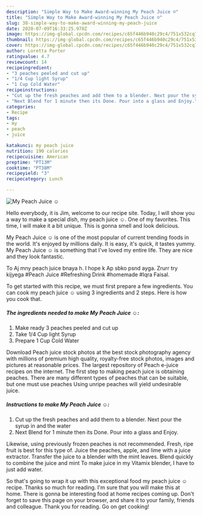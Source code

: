 ```yaml
---
description: "Simple Way to Make Award-winning My Peach Juice ☺"
title: "Simple Way to Make Award-winning My Peach Juice ☺"
slug: 38-simple-way-to-make-award-winning-my-peach-juice
date: 2020-07-09T16:33:25.978Z
image: https://img-global.cpcdn.com/recipes/c65f446b940c29c4/751x532cq70/my-peach-juice-☺-recipe-main-photo.jpg
thumbnail: https://img-global.cpcdn.com/recipes/c65f446b940c29c4/751x532cq70/my-peach-juice-☺-recipe-main-photo.jpg
cover: https://img-global.cpcdn.com/recipes/c65f446b940c29c4/751x532cq70/my-peach-juice-☺-recipe-main-photo.jpg
author: Loretta Porter
ratingvalue: 4.7
reviewcount: 14
recipeingredient:
- "3 peaches peeled and cut up"
- "1/4 Cup light Syrup"
- "1 Cup Cold Water"
recipeinstructions:
- "Cut up the fresh peaches and add them to a blender. Next pour the syrup in and the water"
- "Next Blend for 1 minute then its Done. Pour into a glass and Enjoy."
categories:
- Recipe
tags:
- my
- peach
- juice

katakunci: my peach juice 
nutrition: 190 calories
recipecuisine: American
preptime: "PT13M"
cooktime: "PT38M"
recipeyield: "3"
recipecategory: Lunch

---
```



![My Peach Juice ☺](https://img-global.cpcdn.com/recipes/c65f446b940c29c4/751x532cq70/my-peach-juice-☺-recipe-main-photo.jpg)

Hello everybody, it is Jim, welcome to our recipe site. Today, I will show you a way to make a special dish, my peach juice ☺. One of my favorites. This time, I will make it a bit unique. This is gonna smell and look delicious.

My Peach Juice ☺ is one of the most popular of current trending foods in the world. It's enjoyed by millions daily. It is easy, it's quick, it tastes yummy. My Peach Juice ☺ is something that I've loved my entire life. They are nice and they look fantastic.

To Aj mny peach juice bnaya h. I hope k Ap sbko psnd ayga. Zrurr try kijyega #Peach Juice #Refreshing Drink #homemade #Iqra Faisal.


To get started with this recipe, we must first prepare a few ingredients. You can cook my peach juice ☺ using 3 ingredients and 2 steps. Here is how you cook that.

<!--inarticleads1-->

##### The ingredients needed to make My Peach Juice ☺:

1. Make ready 3 peaches peeled and cut up
1. Take 1/4 Cup light Syrup
1. Prepare 1 Cup Cold Water


Download Peach juice stock photos at the best stock photography agency with millions of premium high quality, royalty-free stock photos, images and pictures at reasonable prices. The largest repository of Peach e-juice recipes on the internet. The first step to making peach juice is obtaining peaches. There are many different types of peaches that can be suitable, but one must use peaches Using unripe peaches will yield undesirable juice. 

<!--inarticleads2-->

##### Instructions to make My Peach Juice ☺:

1. Cut up the fresh peaches and add them to a blender. Next pour the syrup in and the water
1. Next Blend for 1 minute then its Done. Pour into a glass and Enjoy.


Likewise, using previously frozen peaches is not recommended. Fresh, ripe fruit is best for this type of. Juice the peaches, apple, and lime with a juice extractor. Transfer the juice to a blender with the mint leaves. Blend quickly to combine the juice and mint To make juice in my Vitamix blender, I have to just add water. 

So that's going to wrap it up with this exceptional food my peach juice ☺ recipe. Thanks so much for reading. I'm sure that you will make this at home. There is gonna be interesting food at home recipes coming up. Don't forget to save this page on your browser, and share it to your family, friends and colleague. Thank you for reading. Go on get cooking!
